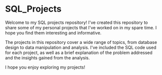 # SQL_Projects

Welcome to my SQL projects repository! I've created this repository to share some of my personal projects that I've worked on in my spare time. I hope you find them interesting and informative.

The projects in this repository cover a wide range of topics, from database design to data manipulation and analysis. I've included the SQL code used for each project, as well as a brief explanation of the problem addressed and the insights gained from the analysis.

I hope you enjoy exploring my projects!
